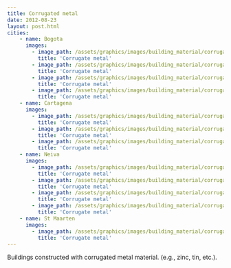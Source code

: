 ```yaml
---
title: Corrugated metal 
date: 2012-08-23
layout: post.html
cities:
    - name: Bogota
      images:
        - image_path: /assets/graphics/images/building_material/corrugated_metal/metal_bogota_01.jpg
          title: 'Corrugate metal'
        - image_path: /assets/graphics/images/building_material/corrugated_metal/metal_bogota_02.jpg
          title: 'Corrugate metal'
        - image_path: /assets/graphics/images/building_material/corrugated_metal/metal_bogota_03.jpg
          title: 'Corrugate metal'
        - image_path: /assets/graphics/images/building_material/corrugated_metal/metal_bogota_04.jpg
          title: 'Corrugate metal'
    - name: Cartagena
      images:
        - image_path: /assets/graphics/images/building_material/corrugated_metal/metal_cartagena_01.png
          title: 'Corrugate metal'
        - image_path: /assets/graphics/images/building_material/corrugated_metal/metal_cartagena_02.png
          title: 'Corrugate metal'
        - image_path: /assets/graphics/images/building_material/corrugated_metal/metal_cartagena_03.png
          title: 'Corrugate metal'
    - name: Neiva
      images:
        - image_path: /assets/graphics/images/building_material/corrugated_metal/metal_neiva_01.png
          title: 'Corrugate metal'
        - image_path: /assets/graphics/images/building_material/corrugated_metal/metal_neiva_02.png
          title: 'Corrugate metal'
        - image_path: /assets/graphics/images/building_material/corrugated_metal/metal_neiva_03.png
          title: 'Corrugate metal'
        - image_path: /assets/graphics/images/building_material/corrugated_metal/metal_neiva_04.png
          title: 'Corrugate metal'
    - name: St Maarten
      images:
        - image_path: /assets/graphics/images/building_material/corrugated_metal/metal_st_maarten_01.png
          title: 'Corrugate metal'
---
```

Buildings constructed with corrugated metal material. (e.g., zinc, tin, etc.).